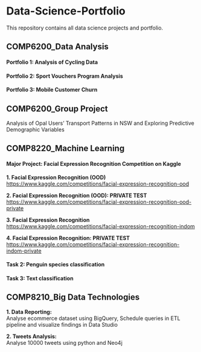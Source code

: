# Data-Science-Portfolio

This repository contains all data science projects and portfolio. 


## COMP6200_Data Analysis
#### Portfolio 1: Analysis of Cycling Data  
#### Portfolio 2: Sport Vouchers Program Analysis  
#### Portfolio 3: Mobile Customer Churn  

## COMP6200_Group Project
Analysis of Opal Users’ Transport Patterns in NSW and Exploring Predictive Demographic Variables

## COMP8220_Machine Learning
#### Major Project: Facial Expression Recognition Competition on Kaggle 

  **1. Facial Expression Recognition (OOD)**  
  https://www.kaggle.com/competitions/facial-expression-recognition-ood  

  **2. Facial Expression Recognition (OOD): PRIVATE TEST**  
  https://www.kaggle.com/competitions/facial-expression-recognition-ood-private  

  **3. Facial Expression Recognition**  
  https://www.kaggle.com/competitions/facial-expression-recognition-indom  

  **4. Facial Expression Recognition: PRIVATE TEST**  
  https://www.kaggle.com/competitions/facial-expression-recognition-indom-private  

#### Task 2: Penguin species classification  
#### Task 3: Text classification

## COMP8210_Big Data Technologies
**1. Data Reporting:**   
Analyse ecommerce dataset using BigQuery, Schedule queries in ETL pipeline and visualize findings in Data Studio  

**2. Tweets Analysis:**   
Analyse 10000 tweets using python and Neo4j
